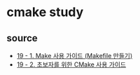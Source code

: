 # cmake study

## source
 - [19 - 1. Make 사용 가이드 (Makefile 만들기)](https://modoocode.com/311)
 - [19 - 2. 초보자를 위한 CMake 사용 가이드](https://modoocode.com/332)
